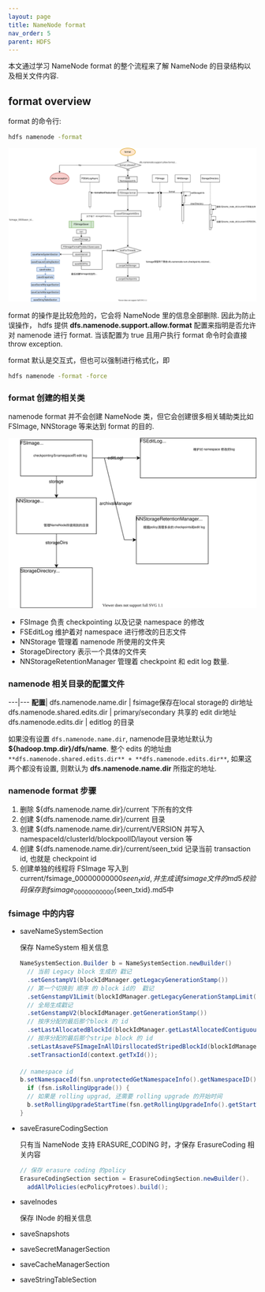 ```yaml
---
layout: page
title: NameNode format
nav_order: 5
parent: HDFS
---
```


本文通过学习 NameNode format 的整个流程来了解 NameNode 的目录结构以及相关文件内容.

## format overview

format 的命令行:

``` bash
hdfs namenode -format
```

![format-overview](/docs/hdfs/nn-format/hdfs-NN-format.svg)

format 的操作是比较危险的，它会将 NameNode 里的信息全部删除. 因此为防止误操作， hdfs 提供 **dfs.namenode.support.allow.format** 配置来指明是否允许对 namenode 进行 format. 当该配置为 true 且用户执行 format 命令时会直接 throw exception.

format 默认是交互式，但也可以强制进行格式化，即

``` bash
hdfs namenode -format -force
```

### format 创建的相关类

namenode format 并不会创建 NameNode 类，但它会创建很多相关辅助类比如 FSImage, NNStorage 等来达到 format 的目的.

![format-overview](/docs/hdfs/nn-format/hdfs-FSImage.svg)

- FSImage 负责 checkpointing 以及记录 namespace 的修改
- FSEditLog 维护着对 namespace 进行修改的日志文件
- NNStorage 管理着 namenode 所使用的文件夹
- StorageDirectory 表示一个具体的文件夹
- NNStorageRetentionManager 管理着 checkpoint 和 edit log 数量.

### namenode 相关目录的配置文件

---|---
**配置**|
dfs.namenode.name.dir  | fsimage保存在local storage的 dir地址
dfs.namenode.shared.edits.dir | primary/secondary 共享的 edit dir地址
dfs.namenode.edits.dir        | editlog 的目录

如果没有设置 `dfs.namenode.name.dir`, namenode目录地址默认为 **${hadoop.tmp.dir}/dfs/name**. 整个 edits 的地址由 `**dfs.namenode.shared.edits.dir** + **dfs.namenode.edits.dir**`, 如果这两个都没有设置, 则默认为 **dfs.namenode.name.dir** 所指定的地址.

### namenode format 步骤

1. 删除 ${dfs.namenode.name.dir}/current 下所有的文件
2. 创建 ${dfs.namenode.name.dir}/current 目录
3. 创建 ${dfs.namenode.name.dir}/current/VERSION 并写入 namespaceId/clusterId/blockpoolID/layout version 等
4. 创建 ${dfs.namenode.name.dir}/current/seen_txid 记录当前 transaction id, 也就是 checkpoint id
5. 创建单独的线程将 FSImage 写入到 current/fsimage_00000000000${seen_txid}, 并生成该 fsimage 文件的md5校验码保存到fsimage_00000000000${seen_txid}.md5中

### fsimage 中的内容

- saveNameSystemSection
  
  保存 NameSystem 相关信息

  ``` java
  NameSystemSection.Builder b = NameSystemSection.newBuilder()
    // 当前 Legacy block 生成的 戳记
    .setGenstampV1(blockIdManager.getLegacyGenerationStamp())
    // 第一个切换到 顺序 的 block id的  戳记
    .setGenstampV1Limit(blockIdManager.getLegacyGenerationStampLimit())
    // 全局生成戳记
    .setGenstampV2(blockIdManager.getGenerationStamp())
    // 按序分配的最后那个block 的 id
    .setLastAllocatedBlockId(blockIdManager.getLastAllocatedContiguousBlockId())
    // 按序分配的最后那个stripe block 的 id
    .setLastAsaveFSImageInAllDirsllocatedStripedBlockId(blockIdManager.getLastAllocatedStripedBlockId())
    .setTransactionId(context.getTxId());

  // namespace id
  b.setNamespaceId(fsn.unprotectedGetNamespaceInfo().getNamespaceID());
    if (fsn.isRollingUpgrade()) {
    // 如果是 rolling upgrad, 还需要 rolling upgrade 的开始时间 
    b.setRollingUpgradeStartTime(fsn.getRollingUpgradeInfo().getStartTime());
  }
  ```

- saveErasureCodingSection
  
  只有当 NameNode 支持 ERASURE_CODING 时，才保存 ErasureCoding 相关内容

  ``` java
  // 保存 erasure coding 的policy
  ErasureCodingSection section = ErasureCodingSection.newBuilder().
    addAllPolicies(ecPolicyProtoes).build();
  ```

- saveInodes
  
  保存 INode 的相关信息

- saveSnapshots
- saveSecretManagerSection
- saveCacheManagerSection
- saveStringTableSection

